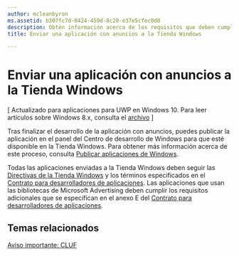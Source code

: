 ```yaml
---
author: mcleanbyron
ms.assetid: b307fc7d-0424-459d-8c20-e37e5cfec0d0
description: Obtén información acerca de los requisitos que deben cumplir las aplicaciones que usan las bibliotecas de Microsoft Advertising para que se puedan publicar en la Tienda.
title: Enviar una aplicación con anuncios a la Tienda Windows

---
```


# Enviar una aplicación con anuncios a la Tienda Windows


\[ Actualizado para aplicaciones para UWP en Windows 10. Para leer artículos sobre Windows 8.x, consulta el [archivo](http://go.microsoft.com/fwlink/p/?linkid=619132) \]

Tras finalizar el desarrollo de la aplicación con anuncios, puedes publicar la aplicación en el panel del Centro de desarrollo de Windows para que esté disponible en la Tienda Windows. Para obtener más información acerca de este proceso, consulta [Publicar aplicaciones de Windows](https://developer.microsoft.com/en-us/windows/publish).

Todas las aplicaciones enviadas a la Tienda Windows deben seguir las [Directivas de la Tienda Windows](https://msdn.microsoft.com/library/windows/apps/dn764944.aspx) y los términos especificados en el [Contrato para desarrolladores de aplicaciones](https://msdn.microsoft.com/library/windows/apps/hh694058.aspx). Las aplicaciones que usan las bibliotecas de Microsoft Advertising deben cumplir los requisitos adicionales que se especifican en el anexo E del [Contrato para desarrolladores de aplicaciones](https://msdn.microsoft.com/library/windows/apps/hh694058.aspx).

## Temas relacionados


[Aviso importante: CLUF](important-notice-eula.md)

 

 


<!--HONumber=May16_HO2-->


